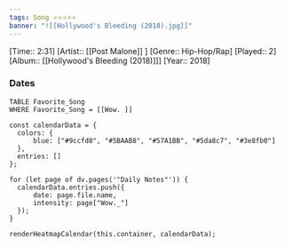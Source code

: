 ```yaml
---
tags: Song ⭐⭐⭐⭐⭐ 
banner: "![[Hollywood's Bleeding (2018).jpg]]"
---
```

[Time:: 2:31]
[Artist:: [[Post Malone]] ]
[Genre:: Hip-Hop/Rap]
[Played:: 2]
[Album:: [[Hollywood's Bleeding (2018)]]]
[Year:: 2018]
### Dates
````dataview
TABLE Favorite_Song
WHERE Favorite_Song = [[Wow. ]]
````
  ```dataviewjs
const calendarData = { 
	colors: { 
		blue: ["#9ccfd8", "#5BAAB8", "#57A1BB", "#5da8c7", "#3e8fb0"] 
	}, 
	entries: [] 
}; 

for (let page of dv.pages('"Daily Notes"')) { 
	calendarData.entries.push({ 
		date: page.file.name, 
		intensity: page["Wow._"]
	}); 
} 

renderHeatmapCalendar(this.container, calendarData);
```
